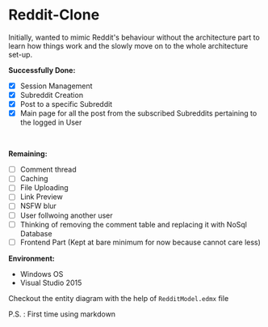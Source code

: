# Reddit-Clone

Initially, wanted to mimic Reddit's behaviour without the architecture part to learn how things work and the slowly move on to the whole architecture set-up.

**Successfully Done:**  
- [x] Session Management  
- [x] Subreddit Creation  
- [x] Post to a specific Subreddit  
- [x] Main page for all the post from the subscribed Subreddits pertaining to the logged in User  
</br>

**Remaining:**  
- [ ] Comment thread
- [ ] Caching
- [ ] File Uploading
- [ ] Link Preview
- [ ] NSFW blur
- [ ] User follwoing another user
- [ ] Thinking of removing the comment table and replacing it with NoSql Database
- [ ] Frontend Part (Kept at bare minimum for now because cannot care less)

**Environment:**
* Windows OS
* Visual Studio 2015

Checkout the entity diagram with the help of `RedditModel.edmx` file

P.S. : First time using markdown
